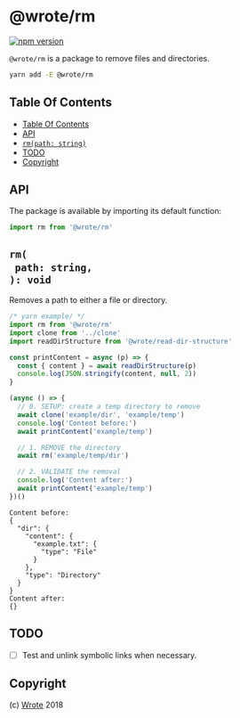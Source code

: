 # @wrote/rm

[![npm version](https://badge.fury.io/js/%40wrote%2Frm.svg)](https://npmjs.org/package/@wrote/rm)

`@wrote/rm` is a package to remove files and directories.

```sh
yarn add -E @wrote/rm
```

## Table Of Contents

- [Table Of Contents](#table-of-contents)
- [API](#api)
- [`rm(path: string)`](#rmpath-string-void)
- [TODO](#todo)
- [Copyright](#copyright)
## API

The package is available by importing its default function:

```js
import rm from '@wrote/rm'
```

## `rm(`<br/>&nbsp;&nbsp;`path: string,`<br/>`): void`

Removes a path to either a file or directory.

```js
/* yarn example/ */
import rm from '@wrote/rm'
import clone from '../clone'
import readDirStructure from '@wrote/read-dir-structure'

const printContent = async (p) => {
  const { content } = await readDirStructure(p)
  console.log(JSON.stringify(content, null, 2))
}

(async () => {
  // 0. SETUP: create a temp directory to remove
  await clone('example/dir', 'example/temp')
  console.log('Content before:')
  await printContent('example/temp')

  // 1. REMOVE the directory
  await rm('example/temp/dir')

  // 2. VALIDATE the removal
  console.log('Content after:')
  await printContent('example/temp')
})()
```

```
Content before:
{
  "dir": {
    "content": {
      "example.txt": {
        "type": "File"
      }
    },
    "type": "Directory"
  }
}
Content after:
{}
```
## TODO

- [ ] Test and unlink symbolic links when necessary.

## Copyright

(c) [Wrote][1] 2018

[1]: https://wrote.cc
